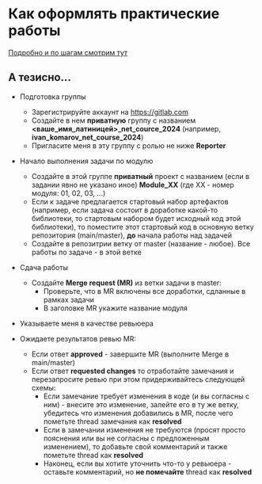 # Как оформлять практические работы

[Подробно и по шагам смотрим тут](https://youtu.be/OuKgQghY8CQ)

## А тезисно...
- Подготовка группы
  - Зарегистрируйте аккаунт на https://gitlab.com
  - Создайте в нем **приватную** группу с названием **<ваше_имя_латиницей>_net_cource_2024** (например, **ivan_komarov_net_course_2024**)
  - Пригласите меня в эту группу с ролью не ниже **Reporter**

- Начало выполнения задачи по модулю
    - Создайте в этой группе **приватный** проект с названием (если в задании явно не указано иное) **Module_XX** (где XX - номер модуля: 01, 02, 03, ...)
    - Если к задаче предлагается стартовый набор артефактов (например, если задача состоит в доработке какой-то библиотеки, то стартовым набором будет исходный код этой библиотеки), то поместите этот стартовый код в основную ветку репозитория (main/master), **до** начала работы над задачей
    - Создайте в репозитрии ветку от master (название - любое). Все работы по задаче - в этой ветке
    
- Сдача работы
  - Создайте **Merge request (MR)** из ветки задачи в master: 
    - Проверьте, что в MR включены все доработки, сдланные в рамках задачи
    - В заголовке MR укажите название модуля
 - Указываете меня в качестве ревьюера
 - Ожидаете результатов ревью MR:
   - Если ответ **approved** - завершите MR (выполните Merge в main/master)
   - Если ответ **requested changes** то отработайте замечания и перезапросите ревью при этом придерживайтесь следующей схемы:
     - Если замечание требует изменения в коде (и вы согласны с ним) - внесите это изменение, залейте его в ту же ветку, убедитесь что изменения добавились в MR, после чего пометьте thread замечания как **resolved** 
     - Если в замечании изменения не требуются (просят просто пояснения или вы не согласны с предложенным изменением), то добавьте свой комментарий и также пометьте thread как **resolved** 
     - Наконец, если вы хотите уточнить что-то у ревьюера - оставьте комментарий, но **не помечайте** thread как **resolved**  